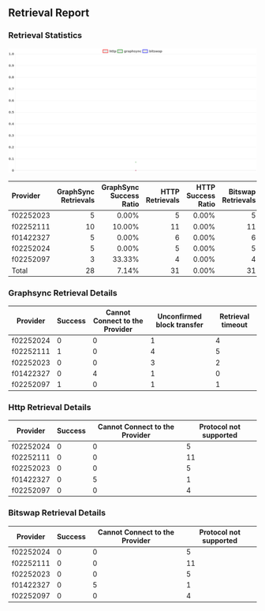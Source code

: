## Retrieval Report
### Retrieval Statistics
<img src="https://raw.githubusercontent.com/data-preservation-programs/filplus-checker-assets/main/filecoin-project/filecoin-plus-large-datasets/issues/2019/1689909643638.png"/>

| Provider  | GraphSync Retrievals | GraphSync Success Ratio | HTTP Retrievals | HTTP Success Ratio | Bitswap Retrievals | Bitswap Success Ratio |
| :-------- | -------------------: | ----------------------: | --------------: | -----------------: | -----------------: | --------------------: |
| f02252023 |                    5 |                   0.00% |               5 |              0.00% |                  5 |                 0.00% |
| f02252111 |                   10 |                  10.00% |              11 |              0.00% |                 11 |                 0.00% |
| f01422327 |                    5 |                   0.00% |               6 |              0.00% |                  6 |                 0.00% |
| f02252024 |                    5 |                   0.00% |               5 |              0.00% |                  5 |                 0.00% |
| f02252097 |                    3 |                  33.33% |               4 |              0.00% |                  4 |                 0.00% |
| Total     |                   28 |                   7.14% |              31 |              0.00% |                 31 |                 0.00% |

### Graphsync Retrieval Details
| Provider  | Success | Cannot Connect to the Provider | Unconfirmed block transfer | Retrieval timeout |
| --------- | ------- | ------------------------------ | -------------------------- | ----------------- |
| f02252024 | 0       | 0                              | 1                          | 4                 |
| f02252111 | 1       | 0                              | 4                          | 5                 |
| f02252023 | 0       | 0                              | 3                          | 2                 |
| f01422327 | 0       | 4                              | 1                          | 0                 |
| f02252097 | 1       | 0                              | 1                          | 1                 |

### Http Retrieval Details
| Provider  | Success | Cannot Connect to the Provider | Protocol not supported |
| --------- | ------- | ------------------------------ | ---------------------- |
| f02252024 | 0       | 0                              | 5                      |
| f02252111 | 0       | 0                              | 11                     |
| f02252023 | 0       | 0                              | 5                      |
| f01422327 | 0       | 5                              | 1                      |
| f02252097 | 0       | 0                              | 4                      |

### Bitswap Retrieval Details
| Provider  | Success | Cannot Connect to the Provider | Protocol not supported |
| --------- | ------- | ------------------------------ | ---------------------- |
| f02252024 | 0       | 0                              | 5                      |
| f02252111 | 0       | 0                              | 11                     |
| f02252023 | 0       | 0                              | 5                      |
| f01422327 | 0       | 5                              | 1                      |
| f02252097 | 0       | 0                              | 4                      |
